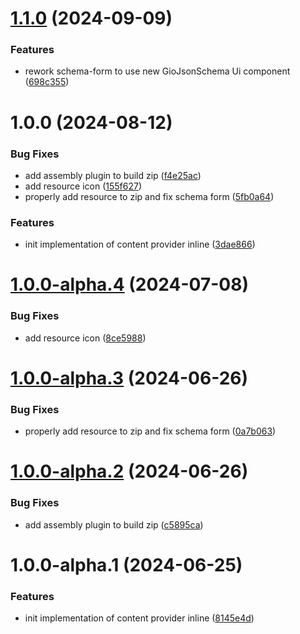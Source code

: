 # [1.1.0](https://github.com/gravitee-io/gravitee-resource-content-provider-inline/compare/1.0.0...1.1.0) (2024-09-09)


### Features

* rework schema-form to use new GioJsonSchema Ui component ([698c355](https://github.com/gravitee-io/gravitee-resource-content-provider-inline/commit/698c3555c531f522f434b6435bdab13a46575a4c))

# 1.0.0 (2024-08-12)


### Bug Fixes

* add assembly plugin to build zip ([f4e25ac](https://github.com/gravitee-io/gravitee-resource-content-provider-inline/commit/f4e25ac34f596440eae8d628b7871ce04b5fafd5))
* add resource icon ([155f627](https://github.com/gravitee-io/gravitee-resource-content-provider-inline/commit/155f6278ed604c1bb4c6b2b30fc6596a3b73c6f4))
* properly add resource to zip and fix schema form ([5fb0a64](https://github.com/gravitee-io/gravitee-resource-content-provider-inline/commit/5fb0a645e87a61b52e845516fbcbad6d20dbf2a7))


### Features

* init implementation of content provider inline ([3dae866](https://github.com/gravitee-io/gravitee-resource-content-provider-inline/commit/3dae866cc940f1bba6f22e0b63fa02faf6e9099e))

# [1.0.0-alpha.4](https://github.com/gravitee-io/gravitee-resource-content-provider-inline/compare/1.0.0-alpha.3...1.0.0-alpha.4) (2024-07-08)


### Bug Fixes

* add resource icon ([8ce5988](https://github.com/gravitee-io/gravitee-resource-content-provider-inline/commit/8ce5988ca3dc64af98d210be56d749456efb553d))

# [1.0.0-alpha.3](https://github.com/gravitee-io/gravitee-resource-content-provider-inline/compare/1.0.0-alpha.2...1.0.0-alpha.3) (2024-06-26)


### Bug Fixes

* properly add resource to zip and fix schema form ([0a7b063](https://github.com/gravitee-io/gravitee-resource-content-provider-inline/commit/0a7b063f861de65613e65d274bdcc64e2ab62815))

# [1.0.0-alpha.2](https://github.com/gravitee-io/gravitee-resource-content-provider-inline/compare/1.0.0-alpha.1...1.0.0-alpha.2) (2024-06-26)


### Bug Fixes

* add assembly plugin to build zip ([c5895ca](https://github.com/gravitee-io/gravitee-resource-content-provider-inline/commit/c5895ca66e92598773ef763fae13fedd7e2b8aa3))

# 1.0.0-alpha.1 (2024-06-25)


### Features

* init implementation of content provider inline ([8145e4d](https://github.com/gravitee-io/gravitee-resource-content-provider-inline/commit/8145e4d753fd9379d836cce45cf429d4af0b3f25))

